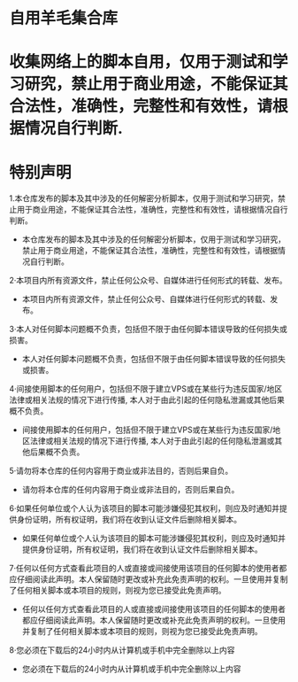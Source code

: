 
 
 # 自用羊毛集合库
 # 收集网络上的脚本自用，仅用于测试和学习研究，禁止用于商业用途，不能保证其合法性，准确性，完整性和有效性，请根据情况自行判断.
 

 # 特别声明
 1.本仓库发布的脚本及其中涉及的任何解密分析脚本，仅用于测试和学习研究，禁止用于商业用途，不能保证其合法性，准确性，完整性和有效性，请根据情况自行判断。
 * 本仓库发布的脚本及其中涉及的任何解密分析脚本，仅用于测试和学习研究，禁止用于商业用途，不能保证其合法性，准确性，完整性和有效性，请根据情况自行判断。

 2·本项目内所有资源文件，禁止任何公众号、自媒体进行任何形式的转载、发布。
 * 本项目内所有资源文件，禁止任何公众号、自媒体进行任何形式的转载、发布。

 3·本人对任何脚本问题概不负责，包括但不限于由任何脚本错误导致的任何损失或损害。
 * 本人对任何脚本问题概不负责，包括但不限于由任何脚本错误导致的任何损失或损害。

 4·间接使用脚本的任何用户，包括但不限于建立VPS或在某些行为违反国家/地区法律或相关法规的情况下进行传播, 本人对于由此引起的任何隐私泄漏或其他后果概不负责。
 * 间接使用脚本的任何用户，包括但不限于建立VPS或在某些行为违反国家/地区法律或相关法规的情况下进行传播, 本人对于由此引起的任何隐私泄漏或其他后果概不负责。

 5·请勿将本仓库的任何内容用于商业或非法目的，否则后果自负。
 * 请勿将本仓库的任何内容用于商业或非法目的，否则后果自负。

 6·如果任何单位或个人认为该项目的脚本可能涉嫌侵犯其权利，则应及时通知并提供身份证明，所有权证明，我们将在收到认证文件后删除相关脚本。
 * 如果任何单位或个人认为该项目的脚本可能涉嫌侵犯其权利，则应及时通知并提供身份证明，所有权证明，我们将在收到认证文件后删除相关脚本。

 7·任何以任何方式查看此项目的人或直接或间接使用该项目的任何脚本的使用者都应仔细阅读此声明。本人保留随时更改或补充此免责声明的权利。一旦使用并复制了任何相关脚本或本项目的规则，则视为您已接受此免责声明。
 * 任何以任何方式查看此项目的人或直接或间接使用该项目的任何脚本的使用者都应仔细阅读此声明。本人保留随时更改或补充此免责声明的权利。一旦使用并复制了任何相关脚本或本项目的规则，则视为您已接受此免责声明。

 8·您必须在下载后的24小时内从计算机或手机中完全删除以上内容
 * 您必须在下载后的24小时内从计算机或手机中完全删除以上内容
